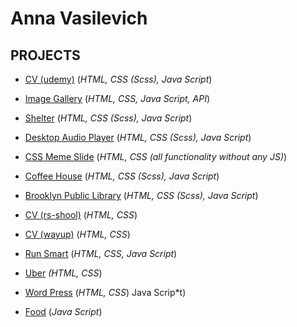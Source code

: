 # Anna Vasilevich

## PROJECTS

* [CV (udemy)](https://dzichonka.github.io/portfolio/) (*HTML, CSS (Scss), Java Script*)

* [Image Gallery](https://dzichonka.github.io/imageGallery/) (*HTML, CSS, Java Script, API*)

* [Shelter](https://rolling-scopes-school.github.io/dzichonka-JSFEPRESCHOOL2024Q2/shelter/) (*HTML, CSS (Scss), Java Script*)

* [Desktop Audio Player](https://dzichonka.github.io/audioplayer/) (*HTML, CSS (Scss), Java Script*)

* [CSS Meme Slide](https://dzichonka.github.io/portfolio/) (*HTML, CSS (all functionality without any JS)*)

* [Coffee House](https://rolling-scopes-school.github.io/dzichonka-JSFE2023Q4/coffee-house/) (*HTML, CSS (Scss), Java Script*)

* [Brooklyn Public Library](https://famous-tulumba-2dc634.netlify.app/) (*HTML, CSS (Scss), Java Script*)

* [CV (rs-shool)](https://dzichonka.github.io/rsschool-cv/) (*HTML, CSS*)

* [CV (wayup)](https://luminous-kitten-cb359a.netlify.app/) (*HTML, CSS*)

* [Run Smart](https://lucky-monstera-896089.netlify.app/) (*HTML, CSS, Java Script*)

* [Uber](https://superb-cannoli-ae43d1.netlify.app/) *(HTML, CSS*)

* [Word Press](https://soft-madeleine-b3ad0c.netlify.app/) (*HTML, CSS*)
Java Scrip*t)

* [Food](https://dzichonka.github.io/Food/#) (*Java Script*)
